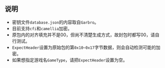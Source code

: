 ## 说明
* 密钥文件`database.json`的内容取自`Garbro`。
* 目前支持`cfi`和`camellia`加密。
* 原包内的对齐填充并不是00，但尚不清楚生成方式，故封包时都写00，请自行测试。
* `ExpectHeader`设置为原始包的第`0x10~0x17`字节数据，则会自动检测可能的加密。
* 如果想指定游戏名`GameType`，请把`ExpectHeader`设置为空。
